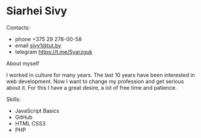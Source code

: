 # Siarhei Sivy
Contacts:
* phone +375 29 278-00-58
* email sivy1@tut.by
* telegram https://t.me/Syarzguk

About myself 

I worked in culture for many years. The last 10 years have been interested in web development. Now I want to change my profession and get serious about it. For this I have a great desire, a lot of free time and patience.

Skills:
* JavaScript Basics
* GitHub
* HTML CSS3
* PHP

